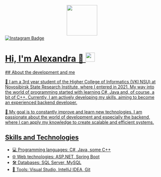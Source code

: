 <div id="header" align="center">
  <img src="https://media.giphy.com/media/3oKIPnAiaMCws8nOsE/giphy.gif" width="100"/>
</div>
<div id="badges">
  <a href="https://instagram.com/rawiiww">
  <img src="https://img.shields.io/badge/instagram-pink?logo=instagram" alt="Instagram Badge"/>
</div>
<img src="https://komarev.com/ghpvc/?username=Rawiiw&style=flat-square&color=blue" alt=""/>
    <h1>
 Hi, I'm Alexandra 👋
  <img src="https://media.giphy.com/media/hvRJCLFzcasrR4ia7z/giphy.gif" width="30px"/>
</h1>
## About the development and me

🚀 I am a 3rd year student of the Higher College of Informatics (VKI NSU) at Novosibirsk State Research Institute, where I entered in 2021. My way into the world of programming started with learning C#, Java and, of course, a bit of C++. Currently, I am actively developing my skills, aiming to become an experienced backend developer.

🌱 My goal is to constantly improve and learn new technologies. I am passionate about the world of development and especially the backend, where I can apply my knowledge to create scalable and efficient systems.

## Skills and Technologies

- 💻 Programming languages: C#, Java, some C++
- 🌐 Web technologies: ASP.NET, Spring Boot
- 🛠 Databases: SQL Server, MySQL
- 🔧 Tools: Visual Studio, IntelliJ IDEA, Git


